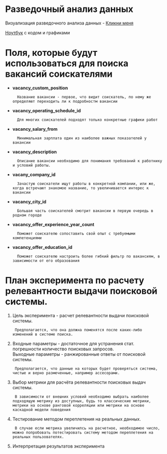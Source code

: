 # Разведочный анализ данных
Визуализация разведочного анализа данных - [Кликни меня](nikonovone.herokuapp.com)
    
[Ноутбук](baseline.ipynb) с кодом и графиками 
# Поля, которые будут использоваться для поиска вакансий соискателями

- **vacancy_custom_position**
    
        Название вакансии - первое, что видит соискатель, по нему же определяют переходить ли к подробностм вакансии

- **vacancy_operating_schedule_id**
        
        Для многих соискателей подходят только конкретные графики работ
- **vacancy_salary_from**

        Минимальная зарплата один из наиболее важных показателей у вакансии
- **vacancy_description**

        Описание вакансии необходимо для понимания требований к работнику и условий работы.
- **vacany_company_id**

        Зачастую соискатели ищут работы в конкретной компании, или же, когда встречают знакомое название, то увеличивается интерес к вакансии
- **vacancy_city_id**

        Большая часть соискателей смотрит вакансии в первую очередь в родном городе
- **vacancy_offer_experience_year_count**

        Поможет соискателю сопоставить свой опыт с требуемыми компетенциями
- **vacancy_offer_education_id**

        Поможет соискателю настроить более гибкий фильтр по вакансиям, в зависимости от его образования

# План эксперимента по расчету релевантности выдачи поисковой системы.
1. Цель эксперимента - расчет релевантности выдачи поисковой системы.

        Предполагается, что она должна поменятся после каких-либо изменений в системе поиска.
2. Входные параметры - достаточное для устранения стат. погрешности количество поисковых запросов.          
Выходные параметры - ранжированные ответы от поисковой системы.

        Предполагается, что данные на которых будет проверяться система, чистые и верно размеченные, например ассесорами.
3. Выбор метрики для расчёта релевантности поисковых выдач системы.

        В зависимости от внешних условий необходимо выбрать наиболее подходящую метрику из доступных, будь то классические метрики, метрики на основе ранговой корреляции или метрики на основе каскадной модели поведения
4. Тестирование методом переплетения на реальных данных.

        В случае если метрика увеличилсь на расчетное, необходимое число, можно попробовать потестировать систему методом переплетения на реальных пользователях.

5. Интерпретация результатов эксперимента
